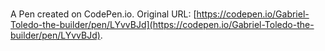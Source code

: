 # 

A Pen created on CodePen.io. Original URL: [https://codepen.io/Gabriel-Toledo-the-builder/pen/LYvvBJd](https://codepen.io/Gabriel-Toledo-the-builder/pen/LYvvBJd).

